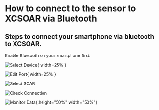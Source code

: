# How to connect to the sensor to XCSOAR via Bluetooth 


## Steps to connect your smartphone via bluetooth to XCSOAR. 
Enable Bluetooth on your smartphone first. 

![Select Device](../_posts/media/20210316_bluetooth_1.png){ width=25% }

![Edit Port](../_posts/media/20210316_bluetooth_2.png){ width=25% }

![Select SOAR](../_posts/media/20210316_bluetooth_3.png)

![Check Connection](../_posts/media/20210316_bluetooth_4.png)

![Monitor Data](../_posts/media/20210316_bluetooth_5.png){:height="50%" width="50%"}


